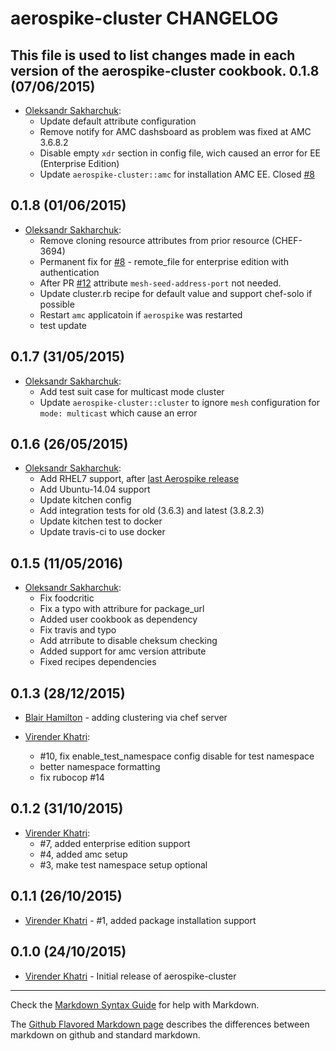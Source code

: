 aerospike-cluster CHANGELOG
===========================

This file is used to list changes made in each version of the aerospike-cluster cookbook.
0.1.8 (07/06/2015)
------------------
- [Oleksandr Sakharchuk](https://github.com/pioneerit):
  - Update default attribute configuration
  - Remove notify for AMC dashsboard as problem was fixed at AMC 3.6.8.2
  - Disable empty `xdr` section in config file, wich caused an error for EE (Enterprise Edition)
  - Update `aerospike-cluster::amc` for installation AMC EE. Closed [#8](https://github.com/vkhatri/chef-aerospike-cluster/issues/8)

0.1.8 (01/06/2015)
------------------

- [Oleksandr Sakharchuk](https://github.com/pioneerit):
  - Remove cloning resource attributes from prior resource (CHEF-3694)
  - Permanent fix for [#8](https://github.com/vkhatri/chef-aerospike-cluster/issues/8) - remote_file for enterprise edition with authentication
  - After PR [#12](https://github.com/vkhatri/chef-aerospike-cluster/pull/12) attribute `mesh-seed-address-port` not needed.
  - Update cluster.rb recipe for default value and support chef-solo if possible
  - Restart `amc` applicatoin if `aerospike` was restarted
  - test update

0.1.7 (31/05/2015)
------------------

- [Oleksandr Sakharchuk](https://github.com/pioneerit):
  - Add test suit case for multicast mode cluster
  - Update `aerospike-cluster::cluster` to ignore `mesh` configuration for `mode: multicast` which cause an error

0.1.6 (26/05/2015)
------------------

- [Oleksandr Sakharchuk](https://github.com/pioneerit):
  - Add RHEL7 support, after [last Aerospike release](http://www.aerospike.com/download/server/notes.html#3.8.2.1)
  - Add Ubuntu-14.04 support
  - Update kitchen config
  - Add integration tests for old (3.6.3) and latest (3.8.2.3)
  - Update kitchen test to docker
  - Update travis-ci to use docker

0.1.5 (11/05/2016)
------------------

- [Oleksandr Sakharchuk](https://github.com/pioneerit):
  - Fix foodcritic
  - Fix a typo with attribure for package_url
  - Added user cookbook as dependency
  - Fix travis and typo
  - Add atrribute to disable cheksum checking
  - Added support for amc version attribute
  - Fixed recipes dependencies

0.1.3 (28/12/2015)
------------------

- [Blair Hamilton](https://github.com/blairham) - adding clustering via chef server

- [Virender Khatri](https://github.com/vkhatri):
  - #10, fix enable_test_namespace config disable for test namespace
  - better namespace formatting
  - fix rubocop #14

0.1.2 (31/10/2015)
------------------

- [Virender Khatri](https://github.com/vkhatri):
  - #7, added enterprise edition support
  - #4, added amc setup
  - #3, make test namespace setup optional

0.1.1 (26/10/2015)
------------------

- [Virender Khatri](https://github.com/vkhatri) - #1, added package installation support

0.1.0 (24/10/2015)
------------------

- [Virender Khatri](https://github.com/vkhatri) - Initial release of aerospike-cluster

- - -
Check the [Markdown Syntax Guide](http://daringfireball.net/projects/markdown/syntax) for help with Markdown.

The [Github Flavored Markdown page](http://github.github.com/github-flavored-markdown/) describes the differences between markdown on github and standard markdown.
